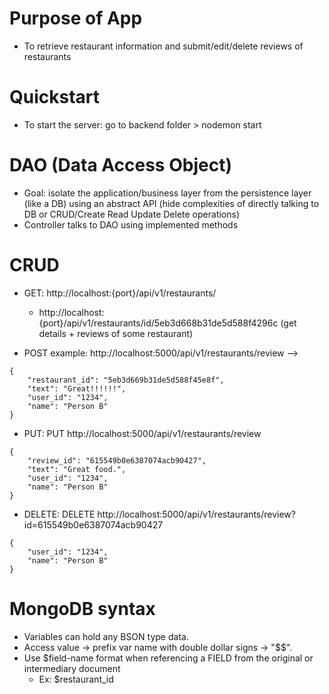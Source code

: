 # Purpose of App
- To retrieve restaurant information and submit/edit/delete reviews of restaurants

# Quickstart
- To start the server: go to backend folder > nodemon start

# DAO (Data Access Object)
- Goal: isolate the application/business layer from the persistence layer (like a DB) using an abstract API (hide complexities of directly talking to DB or CRUD/Create Read Update Delete operations)
- Controller talks to DAO using implemented methods

# CRUD
- GET: http://localhost:{port}/api/v1/restaurants/
  - http://localhost:{port}/api/v1/restaurants/id/5eb3d668b31de5d588f4296c (get details + reviews of some restaurant)

- POST example: http://localhost:5000/api/v1/restaurants/review --> 
```
{
	"restaurant_id": "5eb3d669b31de5d588f45e8f",
	"text": "Great!!!!!!",
	"user_id": "1234",
	"name": "Person B"
}
```

- PUT: PUT http://localhost:5000/api/v1/restaurants/review
```
{
	"review_id": "615549b0e6387074acb90427",
	"text": "Great food.",
	"user_id": "1234",
	"name": "Person B"
}
```

- DELETE: DELETE http://localhost:5000/api/v1/restaurants/review?id=615549b0e6387074acb90427
```
{
	"user_id": "1234",
	"name": "Person B"
}
```

# MongoDB syntax
- Variables can hold any BSON type data. 
- Access value -> prefix var name with double dollar signs -> "$$<variable>".
- Use $field-name format when referencing a FIELD from the original or intermediary document
  - Ex: $restaurant_id
<!--   
# [WIP] HuskyADAPT fields
TOYS
- *toy_name
- manufacturer
- output (light, sound, motion...)
- switch_type (momentary, latching)
- adaptation_difficulty (easy, medium, difficult)
- image_general_link
- image_unadapted_link
- image_adapted_circuity_link
- purchase_link
- toy_activation_video_link

```js
{
	"toy_name": "Spinning Olaf Plush",
	"manufacturer": "Disney",
	"output": "sound, motion",
	"switch_type": "latching",
	"adaptation_difficulty": "easy/medium",
	"image_general_link": "",
	"image_unadapted_link": "",
	"image_adapted_circuity_link": "",
	"toy_activation_video_link": "",
	"purchase_link": "https://www.amazon.com/gp/product/B00JSONCB8/ref=as_li_tl?ie=UTF8&camp=1789&creative=9325&creativeASIN=B00JSONCB8&linkCode=as2&tag=huskyadapt04-20&linkId=aa3d7abdf7cdb8441db2806fd5089f7b"
}
``` -->
